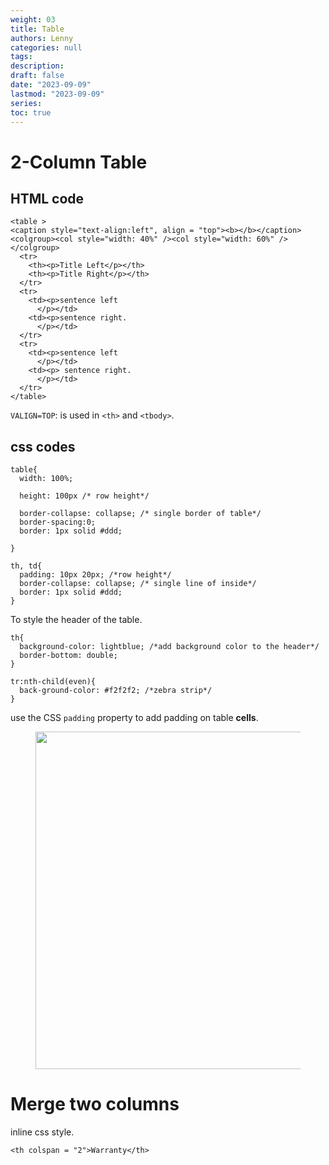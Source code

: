 ```yaml
---
weight: 03
title: Table
authors: Lenny
categories: null
tags: 
description: 
draft: false
date: "2023-09-09"
lastmod: "2023-09-09"
series:
toc: true
---
```



<!--more-->

# 2-Column Table

## HTML code
```
<table >
<caption style="text-align:left", align = "top"><b></b></caption>
<colgroup><col style="width: 40%" /><col style="width: 60%" />
</colgroup>
  <tr>
    <th><p>Title Left</p></th>
    <th><p>Title Right</p></th>
  </tr>
  <tr>
    <td><p>sentence left
      </p></td>
    <td><p>sentence right.
      </p></td>
  </tr>
  <tr>
    <td><p>sentence left
      </p></td>
    <td><p> sentence right.
      </p></td>
  </tr>
</table>

```

`VALIGN=TOP`: is used in `<th>` and `<tbody>`.  

## css codes
```
table{
  width: 100%;
  
  height: 100px /* row height*/
  
  border-collapse: collapse; /* single border of table*/
  border-spacing:0;
  border: 1px solid #ddd;
  
}

```

```
th, td{
  padding: 10px 20px; /*row height*/
  border-collapse: collapse; /* single line of inside*/
  border: 1px solid #ddd;
}
```

To style the header of the table.

```
th{
  background-color: lightblue; /*add background color to the header*/
  border-bottom: double;
}

```

```
tr:nth-child(even){
  back-ground-color: #f2f2f2; /*zebra strip*/
}
```

use the CSS `padding` property to add padding on table <b>cells</b>.

<figure>
  <img width = "540" src = "/docs/images/Screenshot 2023-09-09 150734.png"/>
  <figcaption class = "bottom"></figcaption>
</figure>

# Merge two columns

inline css style.   
```
<th colspan = "2">Warranty</th>
```